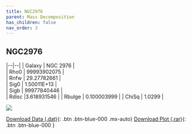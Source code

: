 ```yaml
---
title: NGC2976
parent: Mass Decomposition
has_children: false
nav_order: 3
---
```


## NGC2976

|--|--|
| Galaxy | NGC 2976 |	
| Rho0   |	99993902075 |       
| Rnfw   | 		29.27782661	 |	
| Sig0   | 1.50011E+13	 |	
| Sigb   | 99977840446	|     
| Rdisc  |3.618931546	|
| Rbulge | 0.100003999	|
| ChiSq  |  1.0299 |

![](../../assets/plot/NGC2976.jpg)

[Download Data (.dat)](https://raw.githubusercontent.com/adhitya-spas/Database/gh-pages/assets/data/NGC2976.dat){: .btn .btn-blue-000 .mx-auto}
[Download Plot (.rar)](https://github.com/adhitya-spas/Database/blob/gh-pages/assets/plot/NGC2976.rar?raw=true){: .btn .btn-blue-000 }
